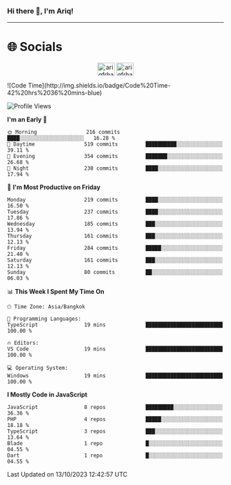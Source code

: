 ### Hi there 👋, I'm Ariq!
<hr>
<h1 align="">🌐 Socials</h1>
<p align="center">
<a href="https://www.linkedin.com/in/ariqfarhan/" target="blank"><img align="center" src="https://raw.githubusercontent.com/rahuldkjain/github-profile-readme-generator/master/src/images/icons/Social/linked-in-alt.svg" alt="ariqfrhan" height="30" width="40" /></a>
<a href="https://instagram.com/ariqfrhan" target="blank"><img align="center" src="https://raw.githubusercontent.com/rahuldkjain/github-profile-readme-generator/master/src/images/icons/Social/instagram.svg" alt="ariqfrhan" height="30" width="40" /></a>
</p>
<!--START_SECTION:waka-->
![Code Time](http://img.shields.io/badge/Code%20Time-42%20hrs%2036%20mins-blue)

![Profile Views](http://img.shields.io/badge/Profile%20Views-0-blue)

**I'm an Early 🐤** 

```text
🌞 Morning                216 commits         ████░░░░░░░░░░░░░░░░░░░░░   16.28 % 
🌆 Daytime                519 commits         ██████████░░░░░░░░░░░░░░░   39.11 % 
🌃 Evening                354 commits         ███████░░░░░░░░░░░░░░░░░░   26.68 % 
🌙 Night                  238 commits         ████░░░░░░░░░░░░░░░░░░░░░   17.94 % 
```
📅 **I'm Most Productive on Friday** 

```text
Monday                   219 commits         ████░░░░░░░░░░░░░░░░░░░░░   16.50 % 
Tuesday                  237 commits         ████░░░░░░░░░░░░░░░░░░░░░   17.86 % 
Wednesday                185 commits         ███░░░░░░░░░░░░░░░░░░░░░░   13.94 % 
Thursday                 161 commits         ███░░░░░░░░░░░░░░░░░░░░░░   12.13 % 
Friday                   284 commits         █████░░░░░░░░░░░░░░░░░░░░   21.40 % 
Saturday                 161 commits         ███░░░░░░░░░░░░░░░░░░░░░░   12.13 % 
Sunday                   80 commits          ██░░░░░░░░░░░░░░░░░░░░░░░   06.03 % 
```


📊 **This Week I Spent My Time On** 

```text
🕑︎ Time Zone: Asia/Bangkok

💬 Programming Languages: 
TypeScript               19 mins             █████████████████████████   100.00 % 

🔥 Editors: 
VS Code                  19 mins             █████████████████████████   100.00 % 

💻 Operating System: 
Windows                  19 mins             █████████████████████████   100.00 % 
```

**I Mostly Code in JavaScript** 

```text
JavaScript               8 repos             █████████░░░░░░░░░░░░░░░░   36.36 % 
PHP                      4 repos             █████░░░░░░░░░░░░░░░░░░░░   18.18 % 
TypeScript               3 repos             ███░░░░░░░░░░░░░░░░░░░░░░   13.64 % 
Blade                    1 repo              █░░░░░░░░░░░░░░░░░░░░░░░░   04.55 % 
Dart                     1 repo              █░░░░░░░░░░░░░░░░░░░░░░░░   04.55 % 
```




 Last Updated on 13/10/2023 12:42:57 UTC
<!--END_SECTION:waka-->
